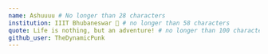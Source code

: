 ```yaml
---
name: Ashuuuu # No longer than 28 characters
institution: IIIT Bhubaneswar 🚩 # no longer than 58 characters
quote: Life is nothing, but an adventure! # no longer than 100 characters, avoid using quotes(") to guarantee the format remains the same.
github_user: TheDynamicPunk
---
```

